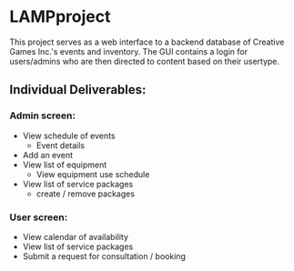 # LAMPproject

This project serves as a web interface to a backend database of Creative Games Inc.'s events and inventory.
The GUI contains a login for users/admins who are then directed to content based on their usertype.


## Individual Deliverables:

### Admin screen:
* View schedule of events
  * Event details
* Add an event
* View list of equipment
  * View equipment use schedule
* View list of service packages
  * create / remove packages
  
### User screen:
* View calendar of availability
* View list of service packages
* Submit a request for consultation / booking
